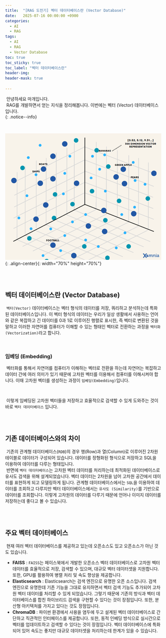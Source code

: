 ```yaml
---
title:  "[RAG 도전기] 벡터 데이터베이스란 (Vector Database)"
date:   2025-07-16 00:00:00 +0900
categories:
  - AI
  - RAG
tags:
  - AI
  - RAG
  - Vector Database
toc: true
toc_sticky: true
toc_label: "벡터 데이터베이스란"
header-img: 
header-mask: true

---
```


&nbsp;안녕하세요 마개입니다.  
&nbsp;RAG를 개발하면서 얻는 지식을 정리해봅니다. 이번에는 벡터 (Vector) 데이터베이스입니다.     
{: .notice--info}

<br>

![Vector Database](/assets/images/ai/vector_db.png){: .align-center}{: width="70%" height="70%"} 

<br><br>

## 벡터 데이터베이스란 (Vector Database)
&nbsp;`벡터(Vector)` 데이터베이스는 벡터 형식의 데이터를 저장, 쿼리하고 분석하는데 특화된 데이터베이스입니다. 이 벡터 형식의 데이터는 우리가 일상 생활에서 사용하는 언어와 같은 복잡하고 긴 데이터를 0과 1로 이루어진 행렬로 표시한, 즉 벡터로 변환된 것을 말하고 이러한 자연어를 컴퓨터가 이해할 수 있는 형태인 벡터로 전환하는 과정을 `벡터화(Vectorization)`라고 합니다.

<br>

### 임베딩 (Embedding)
&nbsp;벡터화를 통해서 자연어를 컴퓨터가 이해하는 벡터로 전환을 하는데 자연어는 복잡하고 데이터 간에 여러 의미가 있기 때문에 고차원 벡터를 이용해서 컴퓨터를 이해시켜야 합니다. 이때 고차원 벡터를 생성하는 과정이 `임베딩(Embedding)`입니다.

<br>

&nbsp;이렇게 임베딩된 고차원 벡터들을 저장하고 효율적으로 검색할 수 있게 도와주는 것이 바로 `벡터 데이터베이스` 입니다.

<br><br>

## 기존 데이터베이스와의 차이
&nbsp;기존의 관계형 데이터베이스(`RDB`)의 경우 행(Row)과 열(Column)로 이루어진 2차원 테이블로 데이터가 구성되어 있습니다. 데이터를 정형화된 형식으로 저장하고 SQL을 이용하여 데이터를 다루는 형태입니다.  
&nbsp;반면에 `벡터 데이터베이스`는 고차원 벡터 데이터를 처리하는데 최적화된 데이터베이스로 유사도 검색을 위해 설계되었습니다. 벡터 데이터는 2차원을 넘어 고차원 공간에서 데이터를 표현하게 되고 모델링하게 됩니다. 관계형 데이터베이스에서는 `SQL`을 이용하여 데이터를 조회하고 다루지만 벡터 데이터베이스에서는 `유사도 (Similarity)`를 기반으로 데이터를 조회합니다. 이렇게 고차원의 데이터를 다루기 때문에 언어나 이미지 데이터를 저장하는데 좋다고 볼 수 있습니다.

<br><br>

## 주요 벡터 데이터베이스
&nbsp;현재 여러 벡터 데이터베이스를 제공하고 있는데 오픈소스도 있고 오픈소스가 아닌 것도 있습니다.
* **FAISS** : `FAISS`는 페이스북에서 개발한 오픈소스 벡터 데이터베이스로 고차원 벡터 데이터를 효율적으로 저장, 검색할 수 있으며, 대규모 벡터 데이터셋을 지원합니다. 또한, GPU를 활용하여 병렬 처리 및 속도 향상을 제공합니다.
* **Elasticsearch** : Elasticsearch는 검색 엔진으로 유명한 오픈 소스입니다. 검색 엔진으로 유명한데 기존 기능을 그대로 유지하면서 벡터 검색 기능도 추가되어 고차원 벡터 데이터를 처리할 수 있게 되었습니다. 그렇기 때문에 기존의 방식과 벡터 데이터베이스를 합친 하이브리드 검색을 구현할 수 있다는 것이 장점입니다. 또한, 분산형 아키텍처를 가지고 있다는 것도 장점입니다.
* **ChromaDB** : 파이썬 환경에서 사용을 염두에 두고 설계된 벡터 데이터베이스로 간단하고 직관적인 인터페이스를 제공합니다. 또한, 동적 인베딩 방식으로 실시간으로 벡터를 업데이트하고 검색할 수 있다는 것이 장점입니다. 벡터 데이터베이스에 특화되어 있어 속도는 좋지만 대규모 데이터셋을 처리하는데 한계가 있을 수 있습니다.